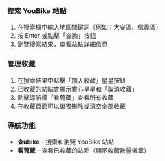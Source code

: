
### 搜索 YouBike 站點
1. 在搜索框中輸入地區關鍵詞（例如：大安區、信義區）
2. 按 Enter 或點擊「查詢」按鈕
3. 瀏覽搜索結果，查看站點詳細信息

### 管理收藏
1. 在搜索結果中點擊「加入收藏」星星按鈕
2. 已收藏的站點會顯示實心星星和「取消收藏」
3. 點擊導航欄「看蒐藏」查看所有收藏
4. 在收藏頁面可以單獨刪除或清空全部收藏

### 導航功能
- **查ubike** - 搜索和瀏覽 YouBike 站點
- **看蒐藏** - 查看已收藏的站點（顯示收藏數量徽章）
